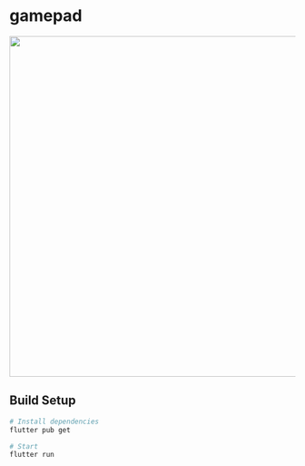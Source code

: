 # gamepad

<img src="https://i.imgur.com/VYsYkCh.png" width="600">

## Build Setup

``` bash
# Install dependencies
flutter pub get

# Start
flutter run

```

